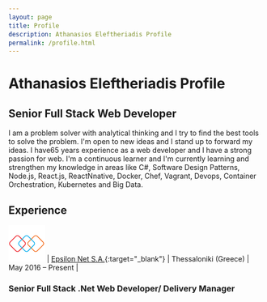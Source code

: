 ```yaml
---
layout: page
title: Profile
description: Athanasios Eleftheriadis Profile
permalink: /profile.html
---
```


# Athanasios Eleftheriadis Profile

## Senior Full Stack Web Developer

I am a problem solver with analytical thinking and I try to find the best tools to solve the problem. I'm open to new ideas and I stand up to forward my ideas. I have65 years experience as a web developer and I have a strong passion for web. I'm a continuous learner and I'm currently learning and strengthen my knowledge in areas like C#, Software Design Patterns, Node.js, React.js, ReactNnative, Docker, Chef, Vagrant, Devops, Container Orchestration, Kubernetes and Big Data.

## Experience

![epsilonnet log](/assets/imgs/epsilonnet.png "Epsilon Net") | [Epsilon Net S.A.](https://www.epsilonnet.gr){:target="_blank"} | Thessaloniki (Greece) | May 2016 – Present |

### Senior Full Stack .Net Web Developer/ Delivery Manager